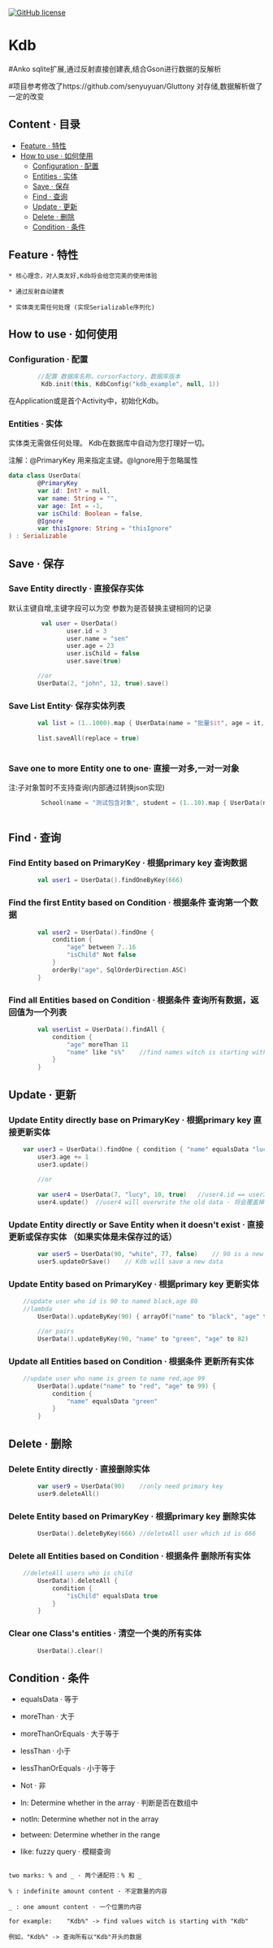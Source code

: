 [![GitHub license](https://img.shields.io/badge/license-Apache%20License%202.0-blue.svg?style=flat)](http://www.apache.org/licenses/LICENSE-2.0)
# Kdb

#Anko sqlite扩展,通过反射直接创建表,结合Gson进行数据的反解析

#项目参考修改了https://github.com/senyuyuan/Gluttony  对存储,数据解析做了一定的改变

## Content · 目录

* [Feature · 特性](#feature--特性)
* [How to use · 如何使用](#how-to-use--如何使用)
	* [Configuration · 配置](#configuration--配置)
	* [Entities · 实体](#entities--实体)
	* [Save · 保存](#save--保存)
	* [Find · 查询](#find--查询)
	* [Update · 更新](#update--更新)
	* [Delete · 删除](#deleteAll--删除)
	* [Condition · 条件](#condition--条件)
 

## Feature · 特性
```
* 核心理念，对人类友好,Kdb将会给您完美的使用体验
```
```
* 通过反射自动建表
```
```
* 实体类无需任何处理 (实现Serializable序列化)
```

## How to use · 如何使用

### Configuration · 配置

```kotlin
        //配置 数据库名称，cursorFactory，数据库版本
         Kdb.init(this, KdbConfig("kdb_example", null, 1))
```

在Application或是首个Activity中，初始化Kdb。

### Entities · 实体
实体类无需做任何处理。
Kdb在数据库中自动为您打理好一切。

注解：@PrimaryKey 用来指定主键。@Ignore用于忽略属性
```kotlin
data class UserData(
        @PrimaryKey
        var id: Int? = null,
        var name: String = "",
        var age: Int = -1,
        var isChild: Boolean = false,
        @Ignore
        var thisIgnore: String = "thisIgnore"
) : Serializable
```


## Save · 保存
### Save Entity directly · 直接保存实体
默认主键自增,主键字段可以为空
参数为是否替换主键相同的记录
```kotlin
         val user = UserData()
                user.id = 3
                user.name = "sen"
                user.age = 23
                user.isChild = false
                user.save(true)

        //or
        UserData(2, "john", 12, true).save()
```
### Save List Entity· 保存实体列表
```kotlin
        val list = (1..1000).map { UserData(name = "批量$it", age = it, isChild = it % 2 == 0, thisIgnore = "这个是忽略的属性$it") }
        
        list.saveAll(replace = true)
                
```
### Save one to more Entity   one to one· 直接一对多,一对一对象
注:子对象暂时不支持查询(内部通过转换json实现)
```kotlin
         School(name = "测试包含对象", student = (1..10).map { UserData(name = "批量$it", age = it, isChild = it % 2 == 0) }).save()
                
```

## Find · 查询
### Find Entity based on PrimaryKey · 根据primary key 查询数据
```kotlin
        val user1 = UserData().findOneByKey(666)
```

### Find the first Entity based on Condition · 根据条件 查询第一个数据
```kotlin
        val user2 = UserData().findOne {
            condition {
                "age" between 7..16
                "isChild" Not false
            }
            orderBy("age", SqlOrderDirection.ASC)
        }
```

### Find all Entities based on Condition · 根据条件 查询所有数据，返回值为一个列表
```kotlin
        val userList = UserData().findAll {
            condition {
                "age" moreThan 11
                "name" like "s%"	//find names witch is starting with "s"
            }
        }
```

## Update · 更新

### Update Entity directly base on PrimaryKey · 根据primary key 直接更新实体
```kotlin
	var user3 = UserData().findOne { condition { "name" equalsData "lucy" } }!!
        user3.age += 1
        user3.update()
        
        //or
        
        var user4 = UserData(7, "lucy", 10, true)	//user4.id == user3.id · 注意primary key相同
        user4.update()	//user4 will overwrite the old data · 将会覆盖掉旧数据
```

### Update Entity directly or Save Entity when it doesn't exist · 直接 更新或保存实体 （如果实体是未保存过的话）
```kotlin
        var user5 = UserData(90, "white", 77, false)	// 90 is a new primary key
        user5.updateOrSave()	// Kdb will save a new data
```

### Update Entity based on PrimaryKey · 根据primary key 更新实体
```kotlin
	//update user who id is 90 to named black,age 80
	//lambda
        UserData().updateByKey(90) { arrayOf("name" to "black", "age" to 80) }

        //or pairs
        UserData().updateByKey(90, "name" to "green", "age" to 82)
```

### Update all Entities based on Condition · 根据条件 更新所有实体
```kotlin
	//update user who name is green to name red,age 99
        UserData().update("name" to "red", "age" to 99) {
            condition {
                "name" equalsData "green"
            }
        }
```

## Delete · 删除

### Delete Entity directly · 直接删除实体
```kotlin
        var user9 = UserData(90)	//only need primary key
        user9.deleteAll()
```


### Delete Entity based on PrimaryKey · 根据primary key 删除实体
```kotlin
        UserData().deleteByKey(666)	//deleteAll user which id is 666
```

### Delete all Entities based on Condition · 根据条件 删除所有实体
```kotlin
	//deleteAll users who is child
        UserData().deleteAll {
            condition {
                "isChild" equalsData true
            }
        }
```

### Clear one Class's entities · 清空一个类的所有实体
```kotlin
        UserData().clear()
```

## Condition · 条件

* equalsData · 等于

* moreThan · 大于

* moreThanOrEquals · 大于等于

* lessThan · 小于

* lessThanOrEquals · 小于等于

* Not · 非

* In:		Determine whether in the array · 判断是否在数组中 

* notIn:	Determine whether not in the array

* between:	Determine whether in the range

* like:		fuzzy query · 模糊查询

```

two marks: % and _ · 两个通配符：% 和 _

% : indefinite amount content · 不定数量的内容

_ : one amount content · 一个位置的内容

for example:	"Kdb%" -> find values witch is starting with "Kdb"

例如，"Kdb%" -> 查询所有以"Kdb"开头的数据

```
